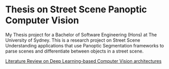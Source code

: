 # Thesis on Street Scene Panoptic Computer Vision
My Thesis project for a Bachelor of Software Engineering (Hons) at The University of Sydney. This is a research project on Street Scene Understanding applications that use Panoptic Segmentation frameworks to parse scenes and differentiate between objects in a street scene.

[Literature Review on Deep Learning-based Computer Vision architectures](https://github.com/youkibebop/PanopticSegmentation/blob/master/Computer%20Vision%20Literature%20Review.pdf)
